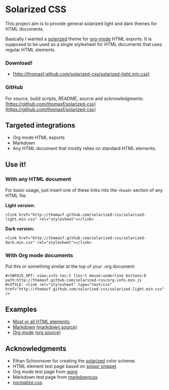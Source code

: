 <link rel="stylesheet" href="solarized-light.min.css" type="text/css" media="screen" />
<style type="text/css" media="screen">#wrapper { margin: auto; max-width:1000px; } p { max-width: 600px; } </style>
<div id="wrapper">

# Solarized CSS

This project aim is to provide general solarized light and dark themes
for HTML documents.

Basically I wanted a [solarized](http://ethanschoonover.com/solarized) theme for [org-mode](http://orgmode.org) HTML exports. It is supposed to be used as a single stylesheet for HTML documents that uses regular HTML elements.

### Download!

* [http://thomasf.github.com/solarized-css/solarized-light.min.css]

### GitHub

For source, build scripts, README, source and acknowledgments:
[https://github.com/thomasf/solarized-css](https://github.com/thomasf/solarized-css)


## Targeted integrations

* Org mode HTML exports
* Markdown
* Any HTML document that mostly relies on standard HTML elements.

## Use it!

### With any HTML document

For basic usage, just insert one of these links into the `<head>` section of any HTML file.

**Light version:**

    <link href="http://thomasf.github.com/solarized-css/solarized-light.min.css" rel="stylesheet"></link>

**Dark version:**

    <link href="http://thomasf.github.com/solarized-css/solarized-dark.min.css" rel="stylesheet"></link>

### With Org mode documents

Put this or something similar at the top of your .org document:

    #+INFOJS_OPT: view:info toc:t ltoc:t mouse:underline buttons:0 path:http://thomasf.github.com/solarized-css/org-info.min.js
    #+STYLE: <link rel="stylesheet" type="text/css" href="http://thomasf.github.com/solarized-css/solarized-light.min.css" />

## Examples
- [Most or all HTML elements.](test/html.html)
- [Markdown](test/markdown.html) [(markdown source)](test/markdown.md)
- [Org mode](test/org-hacks.html) [(org source)](test/org-hacks.org)

## Acknowledgments
* Ethan Schoonover for creating the [solarized](http://ethanschoonover.com/solarized) color scheme.
* HTML element test page based on [snippr snippet](http://snipplr.com/view/8121/)
* Org mode test page from [worg](http://orgmode.org/worg/)
* Markdown test page from [markdowncss](https://bitbucket.org/kevinburke/markdowncss/)
* [normalize.css](http://necolas.github.com/normalize.css/).

</div>
